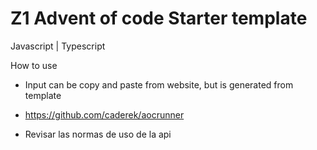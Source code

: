 # Z1 Advent of code Starter template

Javascript | Typescript

How to use

- Input can be copy and paste from website, but is generated from template

- https://github.com/caderek/aocrunner
- Revisar las normas de uso de la api
